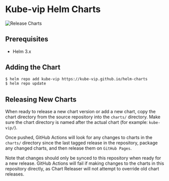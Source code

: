 # Kube-vip Helm Charts
![Release Charts](https://github.com/kube-vip/helm-charts/workflows/Release%20Charts/badge.svg)

## Prerequisites
- Helm 3.x

## Adding the Chart
```bash
$ helm repo add kube-vip https://kube-vip.github.io/helm-charts
$ helm repo update
```

## Releasing New Charts
When ready to release a new chart version or add a new chart, copy the chart directory from the source repository into the `charts/` directory. Make sure the chart directory is named after the actual chart (for example: `kube-vip/`).

Once pushed, GitHub Actions will look for any changes to charts in the `charts/` directory since the last tagged release in the repository, package any changed charts, and then release them on `GitHub Pages`.

Note that changes should only be synced to this repository when ready for a new release. GitHub Actions will fail if making changes to the charts in this repository directly, as Chart Releaser will not attempt to override old chart releases.
